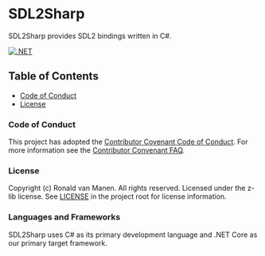 # SDL2Sharp

SDL2Sharp provides SDL2 bindings written in C#.

[![.NET](https://github.com/ronaldvanmanen/SDL2Sharp/actions/workflows/dotnet.yml/badge.svg)](https://github.com/ronaldvanmanen/SDL2Sharp/actions/workflows/dotnet.yml)

## Table of Contents

* [Code of Conduct](#code-of-conduct)
* [License](#license)

### Code of Conduct

This project has adopted the [Contributor Covenant Code of Conduct](https://www.contributor-covenant.org/version/2/0/code_of_conduct/). For more information see the [Contributor Convenant FAQ](https://www.contributor-covenant.org/faq/).

### License

Copyright (c) Ronald van Manen. All rights reserved.
Licensed under the z-lib license.
See [LICENSE](LICENSE) in the project root for license information.

### Languages and Frameworks

SDL2Sharp uses C# as its primary development language and .NET Core as our primary target framework.
